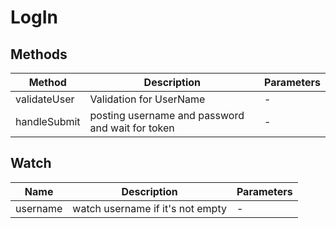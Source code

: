 # LogIn

## Methods

<!-- @vuese:LogIn:methods:start -->
|Method|Description|Parameters|
|---|---|---|
|validateUser|Validation for UserName|-|
|handleSubmit|posting username and password and wait for token|-|

<!-- @vuese:LogIn:methods:end -->


## Watch

<!-- @vuese:LogIn:watch:start -->
|Name|Description|Parameters|
|---|---|---|
|username|watch username if it's not empty|-|

<!-- @vuese:LogIn:watch:end -->


